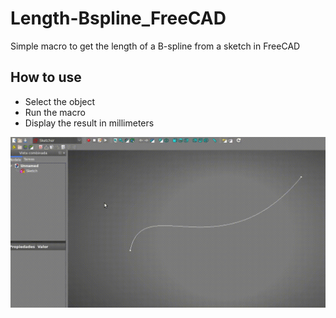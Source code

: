 # Length-Bspline_FreeCAD
Simple macro to get the length of a B-spline from a sketch in FreeCAD

## How to use
- Select the object
- Run the macro
- Display the result in millimeters

![capture](https://github.com/andesfreedesign/Length-Bspline_FreeCAD/blob/main/macro.gif)

